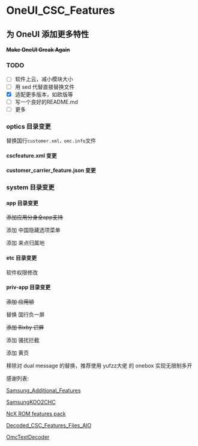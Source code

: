 # OneUI_CSC_Features

##  为 OneUI 添加更多特性

#### ~~Make OneUI Greak Again~~

### TODO

- [ ] 软件上云，减小模块大小
- [ ] 用 sed 代替直接替换文件
- [x] 适配更多版本，如欧版等
- [ ] 写一个良好的README.md
- [ ] 更多

### optics 目录变更

替换国行`customer.xml，omc.info`文件

#### cscfeature.xml 变更

#### customer_carrier_feature.json 变更

### system 目录变更

#### app 目录变更

~~添加应用分身全app支持~~

添加 中国隐藏选项菜单

添加 来点归属地

#### etc 目录变更

软件权限修改

#### priv-app 目录变更

~~添加 应用锁~~

替换 国行负一屏

~~添加 Bixby 识屏~~

添加 骚扰拦截

添加 黄页

移除对 dual message 的替换，推荐使用 yufzz大佬 的 onebox 实现无限制多开

感谢列表:

[Samsung_Additional_Features](https://github.com/el0xren/Samsung_Additional_Features)

[SamsungKOO2CHC](https://github.com/y6yuan/SamsungKOO2CHC)

[NcX ROM features pack](https://xdaforums.com/t/ncx-rom-features-pack-magisk-module.4583543)

[Decoded_CSC_Features_Files_AIO](https://xdaforums.com/t/magisk-module-exynos-snapdragon-test-decoded_csc_features_files-esim-support.4082445/)

[OmcTextDecoder](https://github.com/fei-ke/OmcTextDecoder)